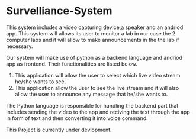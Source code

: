 # Survelliance-System
This system includes a video capturing device,a speaker and an andriod app. This system will allows its user to monitor 
a lab in our case the 2 computer labs and it will allow to make announcements in the the lab if necessary.

Our system will make use of python as a backend language and andriod app as frontend. 
Their functionalities are listed below.

1. This application will allow the user to select which live video stream he/she wants to see.
2. This application allow the user to see the live stream and it will also allow the user to announce any message that 
   he/she wants to.
   
The Python language is responsible for handling the backend part that includes sending the video to the app and reciving the text through the app in form of text and then converting it into voice command.

This Project is currently under devlopment.

